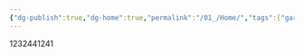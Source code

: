 ```yaml
---
{"dg-publish":true,"dg-home":true,"permalink":"/01_/Home/","tags":["gardenEntry"],"dgPassFrontmatter":true}
---
```



1232441241